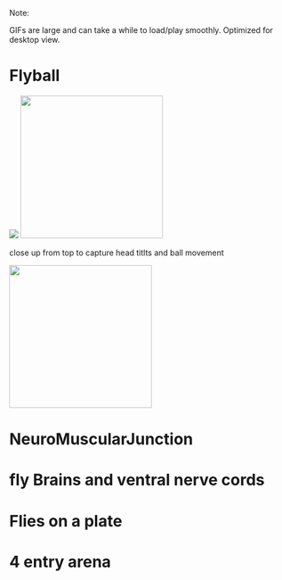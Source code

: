 Note: 

GIFs are large and can take a while to load/play smoothly. 
Optimized for desktop view.

# Flyball
![](/images/fromup.GIF)
<img src="https://github.com/invisilico/interesting_experiments/blob/main/Images/fromup.GIF" height="256" width="256">

close up from top to capture head titlts and ball movement

<img src="https://github.com/invisilico/interesting_experiments/blob/main/Images/fromup.GIF" height="256" width="256">

# NeuroMuscularJunction

# fly Brains and ventral nerve cords

# Flies on a plate

# 4 entry arena
